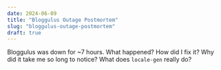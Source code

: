 ```yaml
---
date: 2024-06-09
title: "Bloggulus Outage Postmortem"
slug: "bloggulus-outage-postmortem"
draft: true
---
```


Bloggulus was down for ~7 hours.
What happened?
How did I fix it?
Why did it take me so long to notice?
What does `locale-gen` really do?
